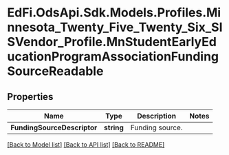 # EdFi.OdsApi.Sdk.Models.Profiles.Minnesota_Twenty_Five_Twenty_Six_SISVendor_Profile.MnStudentEarlyEducationProgramAssociationFundingSourceReadable

## Properties

Name | Type | Description | Notes
------------ | ------------- | ------------- | -------------
**FundingSourceDescriptor** | **string** | Funding source. | 

[[Back to Model list]](../README.md#documentation-for-models) [[Back to API list]](../README.md#documentation-for-api-endpoints) [[Back to README]](../README.md)

